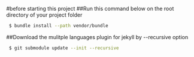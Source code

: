 #before starting this project
##Run 
 this command below on the root directory of your project folder
```bash
 $ bundle install --path vendor/bundle
```

##Download 
 the mulitple languages plugin for jekyll by --recursive option
```bash
 $ git submodule update --init --recursive
```

